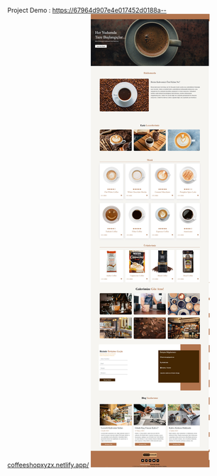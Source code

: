 Project Demo : https://67964d907e4e017452d0188a--coffeeshopxyzx.netlify.app/
![Project Screenshot](./images/coffeeshop.jpg)

